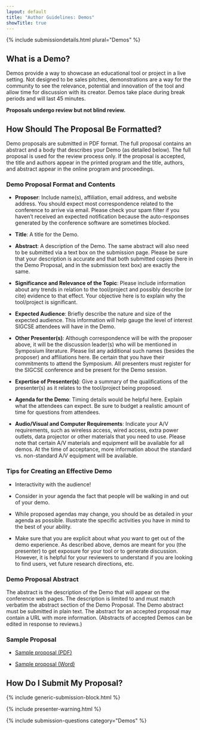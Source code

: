 ```yaml
---
layout: default
title: "Author Guidelines: Demos"
showTitle: true
---
```

{% include submissiondetails.html plural="Demos" %}

## What is a Demo?

Demos provide a way to showcase an educational tool or project in a live setting. Not designed to be sales pitches, demonstrations are a way for the community to see the relevance, potential and innovation of the tool and allow time for discussion with its creator. Demos take place during break periods and will last 45 minutes.

**Proposals undergo review but not blind review.**

## How Should The Proposal Be Formatted?

Demo proposals are submitted in PDF format. The full proposal contains an abstract and a body that describes your Demo (as detailed below). The full proposal is used for the review process only. If the proposal is accepted, the title and authors appear in the printed program and the title, authors, and abstract appear in the online program and proceedings.

### Demo Proposal Format and Contents

* **Proposer**: Include name(s), affiliation, email address, and website address. You should expect most correspondence related to the conference to arrive via email. Please check your spam filter if you haven’t received an expected notification because the auto-responses generated by the conference software are sometimes blocked.

* **Title**: A title for the Demo.

* **Abstract**: A description of the Demo. The same abstract will also need to be submitted via a text box on the submission page. Please be sure that your description is accurate and that both submitted copies (here in the Demo Proposal, and in the submission text box) are exactly the same.

* **Significance and Relevance of the Topic**: Please include information about any trends in relation to the tool/project and possibly describe (or cite) evidence to that effect. Your objective here is to explain why the tool/project is significant.

* **Expected Audience**: Briefly describe the nature and size of the expected audience. This information will help gauge the level of interest SIGCSE attendees will have in the Demo.

* **Other Presenter(s)**: Although correspondence will be with the proposer above, it will be the discussion leader(s) who will be mentioned in Symposium literature. Please list any additional such names (besides the proposer) and affiliations here. Be certain that you have their commitments to attend the Symposium. All presenters must register for the SIGCSE conference and be present for the Demo session.

* **Expertise of Presenter(s)**: Give a summary of the qualifications of the presenter(s) as it relates to the tool/project being proposed.

* **Agenda for the Demo**: Timing details would be helpful here. Explain what the attendees can expect. Be sure to budget a realistic amount of time for questions from attendees. 

* **Audio/Visual and Computer Requirements**: Indicate your A/V requirements, such as wireless access, wired access, extra power outlets, data projector or other materials that you need to use. Please note that certain A/V materials and equipment will be available for all demos. At the time of acceptance, more information about the standard vs. non-standard A/V equipment will be available.

### Tips for Creating an Effective Demo

* Interactivity with the audience!

* Consider in your agenda the fact that people will be walking in and out of your demo.

* While proposed agendas may change, you should be as detailed in your agenda as possible.  Illustrate the specific activities you have in mind to the best of your ability.

* Make sure that you are explicit about what *you* want to get out of the demo experience.  As described above, demos are meant for you (the presenter) to get exposure for your tool or to generate discussion.  However, it is helpful for your reviewers to understand if you are looking to find users, vet future research directions, etc.

### Demo Proposal Abstract

The abstract is the description of the Demo that will appear on the conference web pages. The description is limited to and must match verbatim the abstract section of the Demo Proposal. The Demo abstract must be submitted in plain text. The abstract for an accepted proposal may contain a URL with more information. (Abstracts of accepted Demos can be edited in response to reviews.)


### Sample Proposal

* [Sample proposal (PDF)](../docs/sigcse-sample-demo.pdf)

* [Sample proposal (Word)](../docs/sigcse-sample-demo.docx)

## How Do I Submit My Proposal?

{% include generic-submission-block.html %}

{% include presenter-warning.html %}

{% include submission-questions category="Demos" %}
